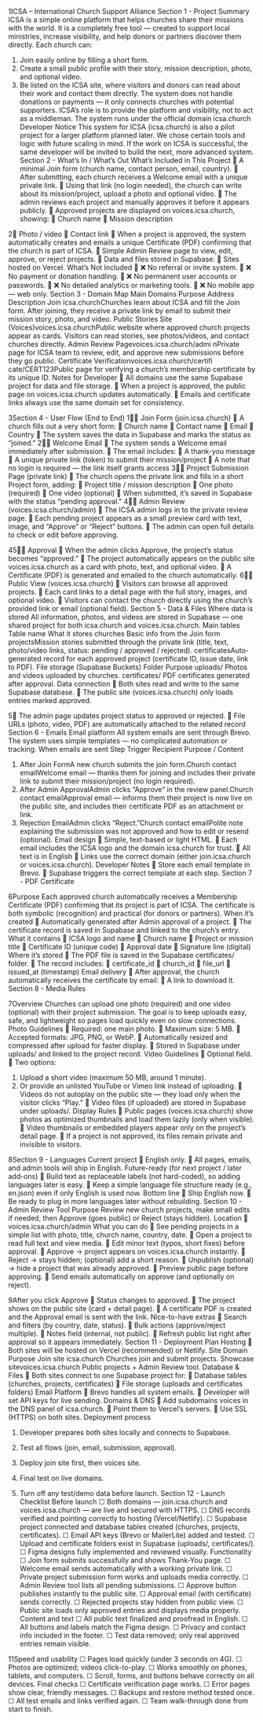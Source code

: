 1ICSA – International Church Support Alliance
Section 1 - Project Summary
ICSA is a simple online platform that helps churches share their missions with the world.
It is a completely free tool — created to support local ministries, increase visibility, and help 
donors or partners discover them directly.
Each church can:
1. Join easily online by filling a short form.
2. Create a small public profile with their story, mission description, photo, and optional 
video.
3. Be listed on the ICSA site, where visitors and donors can read about their work and contact 
them directly.
The system does not handle donations or payments — it only connects churches with potential 
supporters.
ICSA’s role is to provide the platform and visibility, not to act as a middleman.
The system runs under the official domain icsa.church
Developer Notice
This system for ICSA (icsa.church) is also a pilot project for a larger platform planned later.
We chose certain tools and logic with future scaling in mind.
If the work on ICSA is successful, the same developer will be invited to build the next, more 
advanced system.
Section 2 - What’s In / What’s Out
What’s Included in This Project
 A minimal Join form (church name, contact person, email, country).
 After submitting, each church receives a Welcome email with a unique private link.
 Using that link (no login needed), the church can write about its mission/project, upload a 
photo and optional video.
 The admin reviews each project and manually approves it before it appears publicly.
 Approved projects are displayed on voices.icsa.church, showing:
 Church name
 Mission description

2 Photo / video
 Contact link
 When a project is approved, the system automatically creates and emails a unique 
Certificate (PDF) confirming that the church is part of ICSA.
 Simple Admin Review page to view, edit, approve, or reject projects.
 Data and files stored in Supabase.
 Sites hosted on Vercel.
What’s Not Included
 ❌ No referral or invite system.
 ❌ No payment or donation handling.
 ❌ No permanent user accounts or passwords.
 ❌ No detailed analytics or marketing tools.
 ❌ No mobile app — web only.
Section 3 - Domain Map
Main Domains
Purpose Address Description
Join icsa.churchChurches learn about ICSA and fill the Join form. 
After joining, they receive a private link by email 
to submit their mission story, photo, and video.
Public Stories Site 
(Voices)voices.icsa.churchPublic website where approved church projects 
appear as cards. Visitors can read stories, see 
photos/videos, and contact churches directly.
Admin Review 
Pagevoices.icsa.church/admi
nPrivate page for ICSA team to review, edit, and 
approve new submissions before they go public.
Certificate 
Verificationvoices.icsa.church/certifi
cate/CERT123Public page for verifying a church’s membership 
certificate by its unique ID.
Notes for Developer
 All domains use the same Supabase project for data and file storage.
 When a project is approved, the public page on voices.icsa.church updates automatically.
 Emails and certificate links always use the same domain set for consistency.

3Section 4 - User Flow (End to End)
1￿⃣ Join Form (join.icsa.church)
 A church fills out a very short form:
 Church name
 Contact name
 Email
 Country
 The system saves the data in Supabase and marks the status as “joined.”
2￿⃣ Welcome Email
 The system sends a Welcome email immediately after submission.
 The email includes:
 A thank-you message
 A unique private link (token) to submit their mission/project
 A note that no login is required — the link itself grants access
3￿⃣ Project Submission Page (private link)
 The church opens the private link and fills in a short Project form, adding:
 Project title / mission description
 One photo (required)
 One video (optional)
 When submitted, it’s saved in Supabase with the status “pending approval.”
4￿⃣ Admin Review (voices.icsa.church/admin)
 The ICSA admin logs in to the private review page.
 Each pending project appears as a small preview card with text, image, and “Approve” or 
“Reject” buttons.
 The admin can open full details to check or edit before approving.

45￿⃣ Approval
 When the admin clicks Approve, the project’s status becomes “approved.”
 The project automatically appears on the public site voices.icsa.church as a card with photo, 
text, and optional video.
 A Certificate (PDF) is generated and emailed to the church automatically.
6￿⃣ Public View (voices.icsa.church)
 Visitors can browse all approved projects.
 Each card links to a detail page with the full story, images, and optional video.
 Visitors can contact the church directly using the church’s provided link or email (optional 
field).
Section 5 - Data & Files
Where data is stored
All information, photos, and videos are stored in Supabase — one shared project for both 
icsa.church and voices.icsa.church.
Main tables
Table name What it stores
churches Basic info from the Join form
projectsMission stories submitted through the private link (title, text, photo/video links, 
status: pending / approved / rejected).
certificatesAuto-generated record for each approved project (certificate ID, issue date, link to 
PDF).
File storage (Supabase Buckets)
Folder Purpose
uploads/ Photos and videos uploaded by churches.
certificates/ PDF certificates generated after approval.
Data connection
 Both sites read and write to the same Supabase database.
 The public site (voices.icsa.church) only loads entries marked approved.

5 The admin page updates project status to approved or rejected.
 File URLs (photo, video, PDF) are automatically attached to the related record
Section 6 - Emails
Email platform
All system emails are sent through Brevo.
The system uses simple templates — no complicated automation or tracking.
When emails are sent
Step Trigger Recipient Purpose / Content
1. After Join 
FormA new church 
submits the join 
form.Church 
contact emailWelcome email — thanks them for joining 
and includes their private link to submit their 
mission/project (no login required).
2. After Admin 
ApprovalAdmin clicks 
“Approve” in the 
review panel.Church 
contact emailApproval email — informs them their 
project is now live on the public site, and 
includes their certificate PDF as an 
attachment or link.
3. Rejection 
EmailAdmin clicks 
“Reject.”Church 
contact emailPolite note explaining the submission was not 
approved and how to edit or resend 
(optional).
Email design
 Simple, text-based or light HTML.
 Each email includes the ICSA logo and the domain icsa.church for trust.
 All text is in English
 Links use the correct domain (either join.icsa.church or voices.icsa.church).
Developer Notes
 Store each email template in Brevo.
 Supabase triggers the correct template at each step.
Section 7 - PDF Certificate

6Purpose
Each approved church automatically receives a Membership Certificate (PDF) confirming that its 
project is part of ICSA.
The certificate is both symbolic (recognition) and practical (for donors or partners).
When it’s created
 Automatically generated after Admin approval of a project.
 The certificate record is saved in Supabase and linked to the church’s entry.
What it contains
 ICSA logo and name
 Church name
 Project or mission title
 Certificate ID (unique code)
 Approval date
 Signature line (digital)
Where it’s stored
 The PDF file is saved in the Supabase certificates/ folder.
 The record includes:
 certificate_id
 church_id
 file_url
 issued_at (timestamp)
Email delivery
 After approval, the church automatically receives the certificate by email:
 A link to download it.
Section 8 - Media Rules

7Overview
Churches can upload one photo (required) and one video (optional) with their project submission.
The goal is to keep uploads easy, safe, and lightweight so pages load quickly even on slow 
connections.
Photo Guidelines
 Required: one main photo.
 Maximum size: 5 MB.
 Accepted formats: JPG, PNG, or WebP.
 Automatically resized and compressed after upload for faster display.
 Stored in Supabase under uploads/ and linked to the project record.
Video Guidelines
 Optional field.
 Two options:
1. Upload a short video (maximum 50 MB, around 1 minute).
2. Or provide an unlisted YouTube or Vimeo link instead of uploading.
 Videos do not autoplay on the public site — they load only when the visitor clicks “Play.”
 Video files (if uploaded) are stored in Supabase under uploads/.
Display Rules
 Public pages (voices.icsa.church) show photos as optimized thumbnails and load 
them lazily (only when visible).
 Video thumbnails or embedded players appear only on the project’s detail page.
 If a project is not approved, its files remain private and invisible to visitors.

8Section 9 - Languages
Current project
 English only.
 All pages, emails, and admin tools will ship in English.
Future-ready (for next project / later add-ons)
 Build text as replaceable labels (not hard-coded), so adding languages later is easy.
 Keep a simple language file structure ready (e.g., en.json) even if only English is used 
now.
Bottom line
 Ship English now.
 Be ready to plug in more languages later without rebuilding.
Section 10 - Admin Review Tool
Purpose
Review new church projects, make small edits if needed, then Approve (goes public) or Reject 
(stays hidden).
Location
 voices.icsa.church/admin
What you can do
 See pending projects in a simple list with photo, title, church name, country, date.
 Open a project to read full text and view media.
 Edit minor text (typos, short fixes) before approval.
 Approve → project appears on voices.icsa.church instantly.
 Reject → stays hidden; (optional) add a short reason.
 Unpublish (optional) → hide a project that was already approved.
 Preview public page before approving.
 Send emails automatically on approve (and optionally on reject).

9After you click Approve
 Status changes to approved.
 The project shows on the public site (card + detail page).
 A certificate PDF is created and the Approval email is sent with the link.
Nice-to-have extras
 Search and filters (by country, date, status).
 Bulk actions (approve/reject multiple).
 Notes field (internal, not public).
 Refresh public list right after approval so it appears immediately.
Section 11 - Deployment Plan
Hosting
 Both sites will be hosted on Vercel (recommended) or Netlify.
Site Domain Purpose
Join site icsa.church Churches join and submit projects.
Showcase 
sitevoices.icsa.church Public projects + Admin Review tool.
Database & Files
 Both sites connect to one Supabase project for:
 Database tables (churches, projects, certificates)
 File storage (uploads and certificates folders)
Email Platform
 Brevo handles all system emails.
 Developer will set API keys for live sending.
Domains & DNS
 Add subdomains voices in the DNS panel of icsa.church.
 Point them to Vercel’s servers.
 Use SSL (HTTPS) on both sites.
Deployment process
1. Developer prepares both sites locally and connects to Supabase.

102. Test all flows (join, email, submission, approval).
3. Deploy join site first, then voices site.
4. Final test on live domains.
5. Turn off any test/demo data before launch.
Section 12 - Launch Checklist
Before launch
☐ Both domains — join.icsa.church and voices.icsa.church — are live and secured 
with HTTPS.
☐ DNS records verified and pointing correctly to hosting (Vercel/Netlify).
☐ Supabase project connected and database tables created (churches, projects, 
certificates).
☐ Email API keys (Brevo or MailerLite) added and tested.
☐ Upload and certificate folders exist in Supabase (uploads/, certificates/).
☐ Figma designs fully implemented and reviewed visually.
Functionality
☐ Join form submits successfully and shows Thank-You page.
☐ Welcome email sends automatically with a working private link.
☐ Private project submission form works and uploads media correctly.
☐ Admin Review tool lists all pending submissions.
☐ Approve button publishes instantly to the public site.
☐ Approval email (with certificate) sends correctly.
☐ Rejected projects stay hidden from public view.
☐ Public site loads only approved entries and displays media properly.
Content and text
☐ All public text finalized and proofread in English.
☐ All buttons and labels match the Figma design.
☐ Privacy and contact info included in the footer.
☐ Test data removed; only real approved entries remain visible.

11Speed and usability
☐ Pages load quickly (under 3 seconds on 4G).
☐ Photos are optimized; videos click-to-play.
☐ Works smoothly on phones, tablets, and computers.
☐ Scroll, forms, and buttons behave correctly on all devices.
Final checks
☐ Certificate verification page works.
☐ Error pages show clear, friendly messages.
☐ Backups and restore method tested once.
☐ All test emails and links verified again.
☐ Team walk-through done from start to finish.